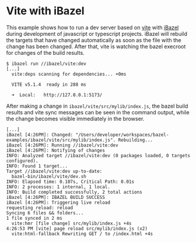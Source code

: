 # Vite with iBazel

This example shows how to run a dev server based on [vite](https://vitejs.dev/) with [iBazel](https://github.com/bazelbuild/bazel-watcher) during development of javascript or typescript projects. iBazel will rebuild the targets that have changed automatically as soon as the file with the change has been changed. After that, vite is watching the bazel execroot for changes of the build results.

```shell
$ ibazel run //ibazel/vite:dev
[...]
  vite:deps scanning for dependencies... +0ms

  VITE v5.1.4  ready in 288 ms

  ➜  Local:   http://127.0.0.1:5173/
```

After making a change in `ibazel/vite/src/mylib/index.js`, the bazel build results and vite sync messages can be seen in the command output, while the change becomes visible immediately in the browser.

```shell
[...]
iBazel [4:26PM]: Changed: "/Users/developer/workspaces/bazel-examples/ibazel/vite/src/mylib/index.js". Rebuilding...
iBazel [4:26PM]: Running //ibazel/vite:dev
iBazel [4:26PM]: Notifying of changes
INFO: Analyzed target //ibazel/vite:dev (0 packages loaded, 0 targets configured).
INFO: Found 1 target...
Target //ibazel/vite:dev up-to-date:
  bazel-bin/ibazel/vite/dev.sh
INFO: Elapsed time: 0.107s, Critical Path: 0.01s
INFO: 2 processes: 1 internal, 1 local.
INFO: Build completed successfully, 2 total actions
iBazel [4:26PM]: IBAZEL BUILD SUCCESS
iBazel [4:26PM]: Triggering live reload
requesting reload: reload
Syncing 6 files && folders...
1 file synced in 2 ms
  vite:hmr [file change] src/mylib/index.js +4s
4:26:53 PM [vite] page reload src/mylib/index.js (x2)
  vite:html-fallback Rewriting GET / to /index.html +4s
```
